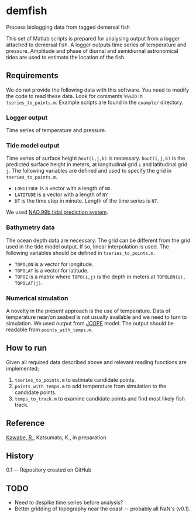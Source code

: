 # demfish

Process biologging data from tagged demersal fish

This set of Matlab scripts is prepared for analysing output from a logger
attached to demersal fish. A logger outputs time series of temperature
and pressure. Amplitude and phase of diurnal and semidiurnal astronomical
tides are used to estimate the location of the fish.

## Requirements
We do not provide the following data with this software. You need to modify
the code to read these data. Look for comments `%%%IO` in `tseries_to_points.m`.
Example scripts are found in the `example/` directory.

### Logger output
Time series of temperature and pressure.

### Tide model output
Time series of surface height `hout(i,j,k)` is necessary.
`hout(i,j,k)` is the predicted surface height in meters, at longitudinal
grid `i` and latitudinal grid `j`. The following variables are defined
and used to specify the grid in `tseries_to_points.m`.

* `LONGITUDE` is a vector with a length of `NX`.
* `LATITUDE` is a vector with a length of `NY`
* `DT` is the time step in minute. Length of the time series is `NT`.

We used [NAO.99b tidal prediction system](http://www.miz.nao.ac.jp/staffs/nao99/index_En.html).

### Bathymetry data
The ocean depth data are necessary. The grid can be different from
the grid used in the tide model output. If so, linear interpolation
is used. The following variables should be defined in `tseries_to_points.m`.

* `TOPOLON` is a vector for longitude.
* `TOPOLAT` is a vector for latitude.
* `TOPOZ` is a matrix where `TOPO(i,j)` is the depth in meters at `TOPOLON(i), TOPOLAT(j)`.

### Numerical simulation
A novelty in the present approach is the use of temperature. Data of temperature near/on seabed
is not usually available and we need to turn to simulation. We used output from
[JCOPE](http://www.jamstec.go.jp/jcope/htdocs/e/home.html) model. The output should be
readable from `points_with_temps.m`.

## How to run

Given all required data described above and relevant reading functions are implemented;

1. `tseries_to_points.m` to estimate candidate points.
2. `points_with_temps.m` to add temperature from simulation to the candidate points.
3. `temps_to_track.m` to examine candidate points and find most likely fish track.

## Reference

[Kawabe, R.](https://sites.google.com/site/biologgingkawabehp/home), Katsumata, K., in preparation

## History

0.1 -- Repository created on GitHub

## TODO

* Need to despike time series before analysis?
* Better gridding of topography near the coast -- probably all NaN's (v0.1).
